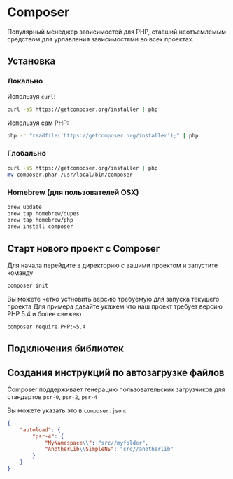 Composer
========

Популярный менеджер зависимостей для PHP, ставший неотъемлемым средством для урпавления зависимостями во всех проектах.

## Установка

### Локально

Используя `curl`:
```bash
curl -sS https://getcomposer.org/installer | php
```

Используя сам PHP:
```bash
php -r "readfile('https://getcomposer.org/installer');" | php
```

### Глобально

```bash
curl -sS https://getcomposer.org/installer | php
mv composer.phar /usr/local/bin/composer
```

### Homebrew (для пользователей OSX)


```bash
brew update
brew tap homebrew/dupes
brew tap homebrew/php
brew install composer
```

## Старт нового проект с Composer

Для начала перейдите в директорию с вашими проектом и запустите команду 

```bash
composer init
```

Вы можете четко устновить версию требуемую для запуска текущего проекта
Для примера давайте укажем что наш проект требует версию PHP 5.4 и более свежею

```bash
composer require PHP:~5.4
```

## Подключения библиотек

## Создания инструкций по автозагрузке файлов

Composer поддерживает генерацию пользовательских загрузчиков для стандартов `psr-0`, `psr-2`, `psr-4` 

Вы можете указать это в `composer.json`:

```json
{
    "autoload": {
        "psr-4": {
            "MyNamespace\\": "src//myfolder",
            "AnotherLib\\SimpleNS": "src//anotherlib"
        }
    }
}
```
